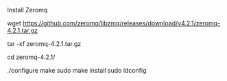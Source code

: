 Install Zeromq 

wget https://github.com/zeromq/libzmq/releases/download/v4.2.1/zeromq-4.2.1.tar.gz

tar -xf zeromq-4.2.1.tar.gz

cd zeromq-4.2.1/

./configure
make
sudo make install
sudo ldconfig


